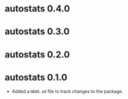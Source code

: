 # autostats 0.4.0

# autostats 0.3.0

# autostats 0.2.0

# autostats 0.1.0

* Added a `NEWS.md` file to track changes to the package.
